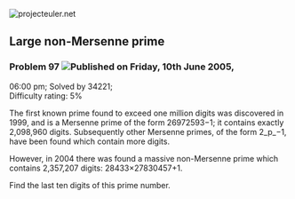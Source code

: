 ![projecteuler.net](images/print_page_logo.png)

## Large non-Mersenne prime

### Problem 97 ![](images/icon_info.png)Published on Friday, 10th June 2005,
06:00 pm; Solved by 34221;  
Difficulty rating: 5%

The first known prime found to exceed one million digits was discovered in
1999, and is a Mersenne prime of the form 26972593−1; it contains exactly
2,098,960 digits. Subsequently other Mersenne primes, of the form 2_p_−1, have
been found which contain more digits.

However, in 2004 there was found a massive non-Mersenne prime which contains
2,357,207 digits: 28433×27830457+1.

Find the last ten digits of this prime number.

  
  

